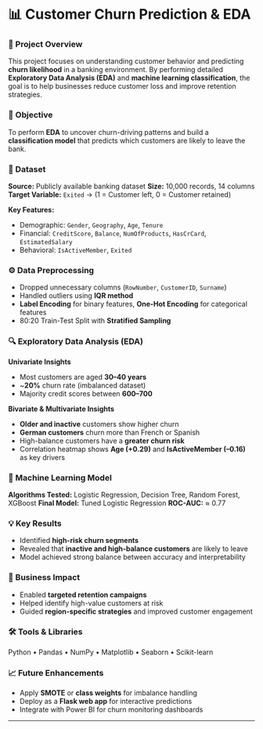 # 📊 Customer Churn Prediction & EDA

### 📘 Project Overview

This project focuses on understanding customer behavior and predicting **churn likelihood** in a banking environment.
By performing detailed **Exploratory Data Analysis (EDA)** and **machine learning classification**, the goal is to help businesses reduce customer loss and improve retention strategies.

### 🎯 Objective

To perform **EDA** to uncover churn-driving patterns and build a **classification model** that predicts which customers are likely to leave the bank.

### 🧩 Dataset

**Source:** Publicly available banking dataset
**Size:** 10,000 records, 14 columns
**Target Variable:** `Exited` → (1 = Customer left, 0 = Customer retained)

**Key Features:**

* Demographic: `Gender`, `Geography`, `Age`, `Tenure`
* Financial: `CreditScore`, `Balance`, `NumOfProducts`, `HasCrCard`, `EstimatedSalary`
* Behavioral: `IsActiveMember`, `Exited`

### ⚙️ Data Preprocessing

* Dropped unnecessary columns (`RowNumber`, `CustomerID`, `Surname`)
* Handled outliers using **IQR method**
* **Label Encoding** for binary features, **One-Hot Encoding** for categorical features
* 80:20 Train-Test Split with **Stratified Sampling**

### 🔍 Exploratory Data Analysis (EDA)

**Univariate Insights**

* Most customers are aged **30–40 years**
* ~**20%** churn rate (imbalanced dataset)
* Majority credit scores between **600–700**

**Bivariate & Multivariate Insights**

* **Older and inactive** customers show higher churn
* **German customers** churn more than French or Spanish
* High-balance customers have a **greater churn risk**
* Correlation heatmap shows **Age (+0.29)** and **IsActiveMember (–0.16)** as key drivers

### 🤖 Machine Learning Model

**Algorithms Tested:** Logistic Regression, Decision Tree, Random Forest, XGBoost
**Final Model:** Tuned Logistic Regression
**ROC-AUC:** ≈ 0.77

### 💡 Key Results

* Identified **high-risk churn segments**
* Revealed that **inactive and high-balance customers** are likely to leave
* Model achieved strong balance between accuracy and interpretability

### 🏢 Business Impact

* Enabled **targeted retention campaigns**
* Helped identify high-value customers at risk
* Guided **region-specific strategies** and improved customer engagement

### 🛠️ Tools & Libraries

Python • Pandas • NumPy • Matplotlib • Seaborn • Scikit-learn

### 📈 Future Enhancements

* Apply **SMOTE** or **class weights** for imbalance handling
* Deploy as a **Flask web app** for interactive predictions
* Integrate with Power BI for churn monitoring dashboards

---
